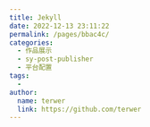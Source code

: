 ```yaml
---
title: Jekyll
date: 2022-12-13 23:11:22
permalink: /pages/bbac4c/
categories:
  - 作品展示
  - sy-post-publisher
  - 平台配置
tags:
  - 
author: 
  name: terwer
  link: https://github.com/terwer
---
```

